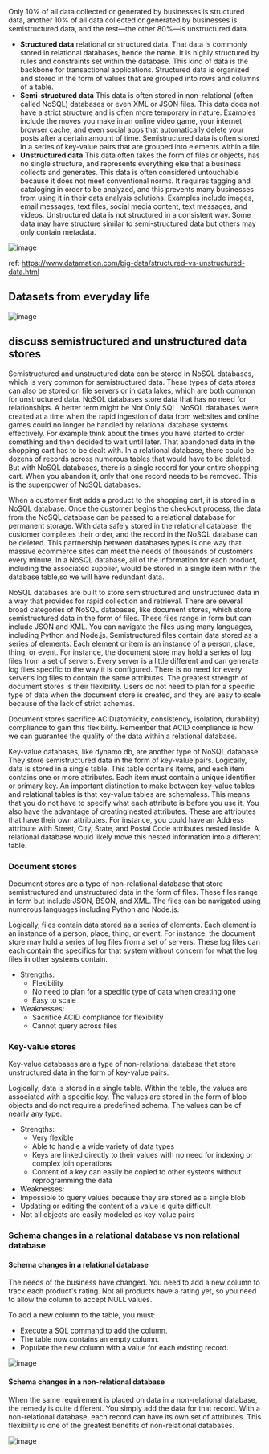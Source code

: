Only 10% of all data collected or generated by businesses is structured data, another 10% of all data collected or generated by businesses is semistructured data, and the rest—the other 80%—is unstructured data.

- **Structured data**
relational or structured data. That data is commonly stored in relational databases, hence the name. It is highly structured by rules and constraints set within the database. 
This kind of data is the backbone for transactional applications. Structured data is organized and stored in the form of values that are grouped into rows and columns of a table.
- **Semi-structured data**
This data is often stored in non-relational (often called NoSQL) databases or even XML or JSON files. This data does not have a strict structure and is often more temporary 
in nature. Examples include the moves you make in an online video game, your internet browser cache, and even social apps that automatically delete your posts after a certain
amount of time. Semistructured data is often stored in a series of key-value pairs that are grouped into elements within a file.
- **Unstructured data**
This data often takes the form of files or objects, has no single structure, and represents everything else that a business collects and generates. This data is often considered
untouchable because it does not meet conventional norms. It requires tagging and cataloging in order to be analyzed, and this prevents many businesses from using it in their data
analysis solutions. Examples include images, email messages, text files, social media content, text messages, and videos. Unstructured data is not structured in a consistent way. Some data may have structure similar to semi-structured data but others may only contain metadata.

![image](https://user-images.githubusercontent.com/52529498/141729500-b1b91c1b-dee5-49b6-aeb4-455c04c89d90.png)

ref: https://www.datamation.com/big-data/structured-vs-unstructured-data.html

## Datasets from everyday life
![image](https://user-images.githubusercontent.com/52529498/141729744-a1a748fa-3c4a-4793-9834-8ffa72d0f500.png)


## discuss semistructured and unstructured data stores
Semistructured and unstructured data can be stored in NoSQL databases, which is very common for semistructured data. These types of data stores can also be stored on file servers or in data lakes, which are both common for unstructured data. NoSQL databases store data that has no need for relationships. A better term might be Not Only SQL. NoSQL databases were created at a time when the rapid ingestion of data from websites and online games could no longer be handled by relational database systems effectively. For example  think about the times you have started to order something and then decided to wait until later. That abandoned data in the shopping cart has to be dealt with. In a relational database, there could be dozens of records across numerous tables that would have to be deleted. But with NoSQL databases, there is a single record for your entire shopping cart. When you abandon it, only that one record needs to be removed. This is the superpower of NoSQL databases.

When a customer first adds a product to the shopping cart, it is stored in a NoSQL database. Once the customer begins the checkout process, the data from the NoSQL database can be passed to a relational database for permanent storage. With data safely stored in the relational database, the customer completes their order, and the record in the NoSQL database can be deleted. This partnership between databases types is one way that massive ecommerce sites can meet the needs of thousands of customers every minute. In a NoSQL database, all of the information for each product, including the associated supplier, would be stored in a single item within the database table,so  we will have redundant data.

NoSQL databases are built to store semistructured and unstructured data in a way that provides for rapid collection and retrieval. There are several broad categories of NoSQL databases, like document stores, which store semistructured data in the form of files. These files range in form but can include JSON and XML. You can navigate the files using many languages, including Python and Node.js. Semistructured files contain data stored as a series of elements. Each element or item is an instance of a person, place, thing, or event. For instance, the document store may hold a series of log files from a set of servers. Every server is a little different and can generate log files specific to the way it is configured. There is no need for every server’s log files to contain the same attributes. The greatest strength of document stores is their flexibility. Users do not need to plan for a specific type of data when the document store is created, and they are easy to scale because of the lack of strict schemas.

Document stores sacrifice ACID(atomicity, consistency, isolation, durability) compliance to gain this flexibility. Remember that ACID compliance is how we can guarantee the quality of the data within a relational database.

Key-value databases, like dynamo db, are another type of NoSQL database. They store semistructured data in the form of key-value pairs. Logically, data is stored in a single table. This table contains items, and each item contains one or more attributes. Each item must contain a unique identifier or primary key.
An important distinction to make between key-value tables and relational tables is that key-value tables are schemaless. This means that you do not have to specify what each attribute is before you use it. You also have the advantage of creating nested attributes. These are attributes that have their own attributes. For instance, you could have an Address attribute with Street, City, State, and Postal Code attributes nested inside. A relational database would likely move this nested information into a different table.

### Document stores
Document stores are a type of non-relational database that store semistructured and unstructured data in the form of files. These files range in form but include JSON, BSON, and XML. The files can be navigated using numerous languages including Python and Node.js.

Logically, files contain data stored as a series of elements. Each element is an instance of a person, place, thing, or event. For instance, the document store may hold a series of log files from a set of servers. These log files can each contain the specifics for that system without concern for what the log files in other systems contain.

- Strengths:
  - Flexibility
  - No need to plan for a specific type of data when creating one
  - Easy to scale
- Weaknesses:
  - Sacrifice ACID compliance for flexibility
  - Cannot query across files

### Key-value stores
Key-value databases are a type of non-relational database that store unstructured data in the form of key-value pairs.

Logically, data is stored in a single table. Within the table, the values are associated with a specific key. The values are stored in the form of blob objects and do not require a predefined schema. The values can be of nearly any type.

- Strengths: 
  - Very flexible
  - Able to handle a wide variety of data types
  - Keys are linked directly to their values with no need for indexing or complex join operations
  - Content of a key can easily be copied to other systems without reprogramming the data
- Weaknesses: 
 - Impossible to query values because they are stored as a single blob
 - Updating or editing the content of a value is quite difficult
 - Not all objects are easily modeled as key-value pairs

### Schema changes in a relational database vs non relational database

#### Schema changes in a relational database
The needs of the business have changed. You need to add a new column to track each product's rating. Not all products have a rating yet, so you need to allow the column to accept NULL values.

To add a new column to the table, you must:
- Execute a SQL command to add the column.
- The table now contains an empty column.
- Populate the new column with a value for each existing record.

![image](https://user-images.githubusercontent.com/52529498/141931571-e27a5712-e36f-473a-ae66-979374e0d731.png)

#### Schema changes in a non-relational database
When the same requirement is placed on data in a non-relational database, the remedy is quite different. You simply add the data for that record.
With a non-relational database, each record can have its own set of attributes. This flexibility is one of the greatest benefits of non-relational databases.

![image](https://user-images.githubusercontent.com/52529498/141931722-c0c69fdc-5dc6-484c-b2df-5daedebfb6ba.png)










